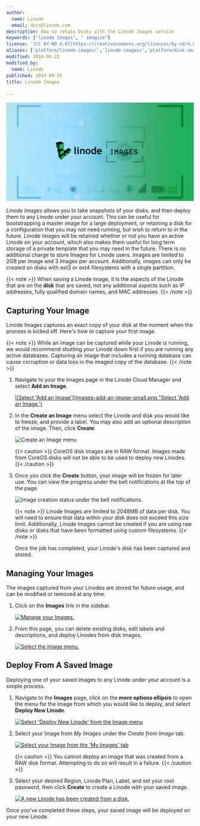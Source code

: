 ```yaml
---
author:
  name: Linode
  email: docs@linode.com
description: How to retain Disks with the Linode Images service
keywords: ["linode Images", " imagize"]
license: '[CC BY-ND 4.0](https://creativecommons.org/licenses/by-nd/4.0)'
aliases: ['platform/linode-images/','linode-images/','platform/disk-images/linode-images-new-manager/']
modified: 2018-08-22
modified_by:
  name: Linode
published: 2014-09-25
title: Linode Images

---
```


![Linode Images](linode-images.jpg)

*Linode Images* allows you to take snapshots of your disks, and then deploy them to any Linode under your account. This can be useful for bootstrapping a master image for a large deployment, or retaining a disk for a configuration that you may not need running, but wish to return to in the future. Linode Images will be retained whether or not you have an active Linode on your account, which also makes them useful for long term storage of a private template that you may need in the future. There is no additional charge to store Images for Linode users. Images are limited to 2GB per Image and 3 Images per account. Additionally, images can only be created on disks with ext3 or ext4 filesystems with a single partition.

{{< note >}}
When saving a Linode image, it is the aspects of the Linode that are on the **disk** that are saved, not any additional aspects such as IP addresses, fully qualified domain names, and MAC addresses.
{{< /note >}}

## Capturing Your Image

Linode Images captures an exact copy of your disk at the moment when the process is kicked off. Here's how to capture your first image.

{{< note >}}
While an image can be captured while your Linode is running, we would recommend shutting your Linode down first if you are running any active databases. Capturing an image that includes a running database can cause corruption or data loss in the imaged copy of the database.
{{< /note >}}

1.  Navigate to your the Images page in the Linode Cloud Manager and select **Add an Image**.

    [![Select 'Add an Image'](images-add-an-image-small.png "Select 'Add an Image.')](images-add-an-image.png)

1.  In the **Create an Image** menu select the Linode and disk you would like to freeze, and provide a label. You may also add an optional description of the image. Then, click **Create**.

    ![Create an Image menu](images-create-image-menu.png "Create an Image menu.")

    {{< caution >}}
CoreOS disk images are in RAW format. Images made from CoreOS disks will not be able to be used to deploy new Linodes.
{{< /caution >}}

1.  Once you click the **Create** button, your image will be frozen for later use. You can view the progress under the bell notifications at the top of the page.

    ![Image creation status under the bell notifications.](images-image-being-created.png "Image creation status under the bell notifications.")

    {{< note >}}
Linode Images are limited to 2048MB of data per disk.  You will need to ensure that data within your disk does not exceed this size limit. Additionally, Linode Images cannot be created if you are using raw disks or disks that have been formatted using custom filesystems.   {{< /note >}}

    Once the job has completed, your Linode's disk has been captured and stored.

## Managing Your Images

The images captured from your Linodes are stored for future usage, and can be modified or removed at any time.

1.  Click on the **Images** link in the sidebar.

    [![Manage your Images.](images-manage-images-small.png "Manage your Images.")](images-manage-images.png)

1.  From this page, you can delete existing disks, edit labels and descriptions, and deploy Linodes from disk images.

    [![Select the Image menu.](images-edit-image-menu-small.png "Select the Image menu.")](images-edit-image-menu.png)

## Deploy From A Saved Image

Deploying one of your saved images to any Linode under your account is a simple process.

1.  Navigate to the **Images** page, click on the **more options ellipsis** to open the menu for the Image from which you would like to deploy, and select **Deploy New Linode**.

    [![Select 'Deploy New Linode' from the Image menu](images-select-deploy-from-menu-small.png "Select 'Deploy New Linode' from the Image menu")](images-select-deploy-from-menu.png)

1.  Select your Image from *My Images* under the *Create from Image* tab.

    [![Select your Image from the 'My Images' tab](images-create-linode-from-image-small.png)](images-create-linode-from-image.png)

    {{< caution >}}
You cannot deploy an image that was created from a RAW disk format. Attempting to do so will result in a failure.
{{< /caution >}}

1.  Select your desired Region, Linode Plan, Label, and set your root password, then click **Create** to create a Linode with your saved image.

    [![A new Linode has been created from a disk.](images-master-from-image.png "A new Linode has been created from a disk.")](images-master-from-image.png)

Once you've completed these steps, your saved image will be deployed on your new Linode.
